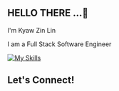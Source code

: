 <h2 align="left">HELLO THERE ...👋</h4>  
<p>I'm Kyaw Zin Lin</p>
<p>I am a Full Stack Software Engineer</p>


[![My Skills](https://skillicons.dev/icons?i=html,css,tailwind,mui,styledcomponents,js,typescript,react,vue,next,nodejs,express,mongodb,prisma,git)](https://skillicons.dev)

<h2>Let's Connect!</h4>

 
 
